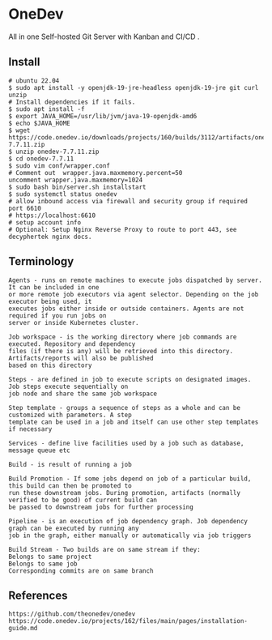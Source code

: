 OneDev
======

All in one Self-hosted Git Server with Kanban and CI/CD . 

Install
-------

    # ubuntu 22.04
    $ sudo apt install -y openjdk-19-jre-headless openjdk-19-jre git curl unzip
    # Install dependencies if it fails.
    $ sudo apt install -f 
    $ export JAVA_HOME=/usr/lib/jvm/java-19-openjdk-amd6
    $ echo $JAVA_HOME
    $ wget https://code.onedev.io/downloads/projects/160/builds/3112/artifacts/onedev-7.7.11.zip
    $ unzip onedev-7.7.11.zip
    $ cd onedev-7.7.11
    $ sudo vim conf/wrapper.conf
    # Comment out  wrapper.java.maxmemory.percent=50
    uncomment wrapper.java.maxmemory=1024
    $ sudo bash bin/server.sh installstart
    $ sudo systemctl status onedev
    # allow inbound access via firewall and security group if required port 6610 
    # https://localhost:6610
    # setup account info 
    # Optional: Setup Nginx Reverse Proxy to route to port 443, see decyphertek nginx docs. 

Terminology
-----------

    Agents - runs on remote machines to execute jobs dispatched by server. It can be included in one 
    or more remote job executors via agent selector. Depending on the job executor being used, it 
    executes jobs either inside or outside containers. Agents are not required if you run jobs on 
    server or inside Kubernetes cluster.

    Job workspace - is the working directory where job commands are executed. Repository and dependency 
    files (if there is any) will be retrieved into this directory. Artifacts/reports will also be published 
    based on this directory

    Steps - are defined in job to execute scripts on designated images. Job steps execute sequentially on 
    job node and share the same job workspace
    
    Step template - groups a sequence of steps as a whole and can be customized with parameters. A step 
    template can be used in a job and itself can use other step templates if necessary

    Services - define live facilities used by a job such as database, message queue etc
    
    Build - is result of running a job
    
    Build Promotion - If some jobs depend on job of a particular build, this build can then be promoted to 
    run these downstream jobs. During promotion, artifacts (normally verified to be good) of current build can 
    be passed to downstream jobs for further processing

    Pipeline - is an execution of job dependency graph. Job dependency graph can be executed by running any 
    job in the graph, either manually or automatically via job triggers

    Build Stream - Two builds are on same stream if they:
    Belongs to same project
    Belongs to same job
    Corresponding commits are on same branch

References
----------

    https://github.com/theonedev/onedev
    https://code.onedev.io/projects/162/files/main/pages/installation-guide.md